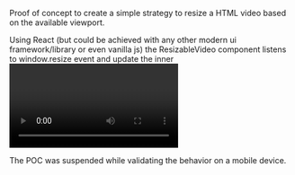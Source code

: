 Proof of concept to create a simple strategy to resize a HTML video based on the available viewport.

Using React (but could be achieved with any other modern ui framework/library or even vanilla js) the
ResizableVideo component listens to window.resize event and update the inner <video> element's css width,
ensuring a natural almost perfect resize persisting the aspect ratio.
App component uses a Webcam (getUserMedia) to provide the video source, but any url could be given to
ResizableComponent.

The POC was suspended while validating the behavior on a mobile device.


